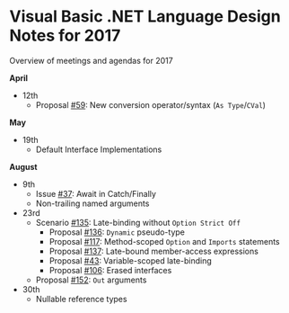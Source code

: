 # Visual Basic .NET Language Design Notes for 2017

Overview of meetings and agendas for 2017

**April**
* 12th
  * Proposal [#59](https://github.com/dotnet/vblang/issues/59): New conversion operator/syntax (`As Type`/`CVal`)

**May**
* 19th
  * Default Interface Implementations

**August**
* 9th
  * Issue [#37](https://github.com/dotnet/vblang/issues/37): Await in Catch/Finally
  * Non-trailing named arguments
* 23rd
  * Scenario [#135](https://github.com/dotnet/vblang/issues/135): Late-binding without `Option Strict Off`
    * Proposal [#136](https://github.com/dotnet/vblang/issues/136): `Dynamic` pseudo-type
    * Proposal [#117](https://github.com/dotnet/vblang/issues/117): Method-scoped `Option` and `Imports` statements
    * Proposal [#137](https://github.com/dotnet/vblang/issues/137): Late-bound member-access expressions
    * Proposal [#43](https://github.com/dotnet/vblang/issues/43): Variable-scoped late-binding
    * Proposal [#106](https://github.com/dotnet/vblang/issues/106): Erased interfaces
  * Proposal [#152](https://github.com/dotnet/vblang/issues/152): `Out` arguments
* 30th
  * Nullable reference types
